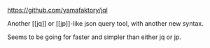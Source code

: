https://github.com/yamafaktory/jql

Another [[jq]] or [[jp]]-like json query tool, with another new syntax.

Seems to be going for faster and simpler than either jq or jp.